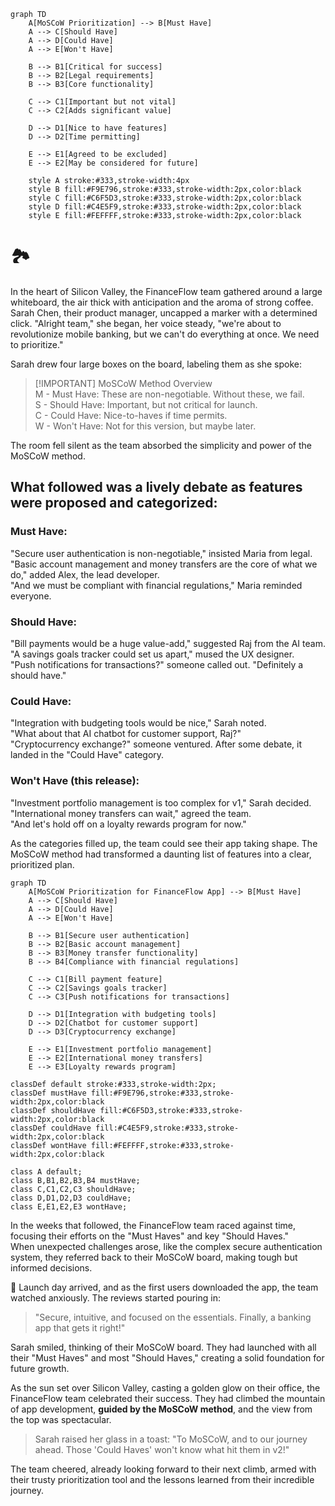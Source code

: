 ```mermaid
graph TD
    A[MoSCoW Prioritization] --> B[Must Have]
    A --> C[Should Have]
    A --> D[Could Have]
    A --> E[Won't Have]

    B --> B1[Critical for success]
    B --> B2[Legal requirements]
    B --> B3[Core functionality]

    C --> C1[Important but not vital]
    C --> C2[Adds significant value]

    D --> D1[Nice to have features]
    D --> D2[Time permitting]

    E --> E1[Agreed to be excluded]
    E --> E2[May be considered for future]

    style A stroke:#333,stroke-width:4px
    style B fill:#F9E796,stroke:#333,stroke-width:2px,color:black
    style C fill:#C6F5D3,stroke:#333,stroke-width:2px,color:black
    style D fill:#C4E5F9,stroke:#333,stroke-width:2px,color:black
    style E fill:#FEFFFF,stroke:#333,stroke-width:2px,color:black
```

# 🏞️ 
In the heart of Silicon Valley, the FinanceFlow team gathered around a large whiteboard, the air thick with anticipation and the aroma of strong coffee. Sarah Chen, their product manager, uncapped a marker with a determined click.
"Alright team," she began, her voice steady, "we're about to revolutionize mobile banking, but we can't do everything at once. We need to prioritize."

Sarah drew four large boxes on the board, labeling them as she spoke:
>[!IMPORTANT] MoSCoW Method Overview <br>
> M - Must Have: These are non-negotiable. Without these, we fail.<br>
> S - Should Have: Important, but not critical for launch.<br>
> C - Could Have: Nice-to-haves if time permits.<br>
> W - Won't Have: Not for this version, but maybe later.

The room fell silent as the team absorbed the simplicity and power of the MoSCoW method.

## What followed was a lively debate as features were proposed and categorized:

### Must Have:

"Secure user authentication is non-negotiable," insisted Maria from legal.<br>
"Basic account management and money transfers are the core of what we do," added Alex, the lead developer.<br>
"And we must be compliant with financial regulations," Maria reminded everyone.

### Should Have:

"Bill payments would be a huge value-add," suggested Raj from the AI team.<br>
"A savings goals tracker could set us apart," mused the UX designer.<br>
"Push notifications for transactions?" someone called out. "Definitely a should have."

### Could Have:

"Integration with budgeting tools would be nice," Sarah noted.<br>
"What about that AI chatbot for customer support, Raj?"<br>
"Cryptocurrency exchange?" someone ventured. After some debate, it landed in the "Could Have" category.

### Won't Have (this release):

"Investment portfolio management is too complex for v1," Sarah decided.<br>
"International money transfers can wait," agreed the team.<br>
"And let's hold off on a loyalty rewards program for now."

As the categories filled up, the team could see their app taking shape. The MoSCoW method had transformed a daunting list of features into a clear, prioritized plan.

```mermaid
graph TD
    A[MoSCoW Prioritization for FinanceFlow App] --> B[Must Have]
    A --> C[Should Have]
    A --> D[Could Have]
    A --> E[Won't Have]
    
    B --> B1[Secure user authentication]
    B --> B2[Basic account management]
    B --> B3[Money transfer functionality]
    B --> B4[Compliance with financial regulations]
    
    C --> C1[Bill payment feature]
    C --> C2[Savings goals tracker]
    C --> C3[Push notifications for transactions]
    
    D --> D1[Integration with budgeting tools]
    D --> D2[Chatbot for customer support]
    D --> D3[Cryptocurrency exchange]
    
    E --> E1[Investment portfolio management]
    E --> E2[International money transfers]
    E --> E3[Loyalty rewards program]

classDef default stroke:#333,stroke-width:2px;
classDef mustHave fill:#F9E796,stroke:#333,stroke-width:2px,color:black
classDef shouldHave fill:#C6F5D3,stroke:#333,stroke-width:2px,color:black
classDef couldHave fill:#C4E5F9,stroke:#333,stroke-width:2px,color:black
classDef wontHave fill:#FEFFFF,stroke:#333,stroke-width:2px,color:black

class A default;
class B,B1,B2,B3,B4 mustHave;
class C,C1,C2,C3 shouldHave;
class D,D1,D2,D3 couldHave;
class E,E1,E2,E3 wontHave;
```

In the weeks that followed, the FinanceFlow team raced against time, focusing their efforts on the "Must Haves" and key "Should Haves."<br>
When unexpected challenges arose, like the complex secure authentication system, they referred back to their MoSCoW board, making tough but informed decisions.

🚀 Launch day arrived, and as the first users downloaded the app, the team watched anxiously.
The reviews started pouring in:<br>
>"Secure, intuitive, and focused on the essentials. Finally, a banking app that gets it right!"

Sarah smiled, thinking of their MoSCoW board. They had launched with all their "Must Haves" and most "Should Haves," creating a solid foundation for future growth.

As the sun set over Silicon Valley, casting a golden glow on their office, the FinanceFlow team celebrated their success. They had climbed the mountain of app development, **guided by the MoSCoW method**, and the view from the top was spectacular.

>Sarah raised her glass in a toast: "To MoSCoW, and to our journey ahead. Those 'Could Haves' won't know what hit them in v2!"

The team cheered, already looking forward to their next climb, armed with their trusty prioritization tool and the lessons learned from their incredible journey.